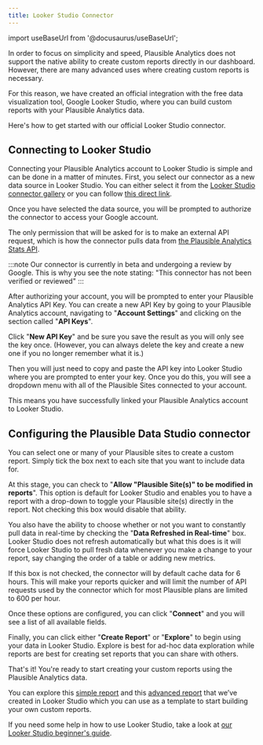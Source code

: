 ```yaml
---
title: Looker Studio Connector
---
```


import useBaseUrl from '@docusaurus/useBaseUrl';

In order to focus on simplicity and speed, Plausible Analytics does not support the native ability to create custom reports directly in our dashboard. However, there are many advanced uses where creating custom reports is necessary.

For this reason, we have created an official integration with the free data visualization tool, Google Looker Studio, where you can build custom reports with your Plausible Analytics data.

Here's how to get started with our official Looker Studio connector.

## Connecting to Looker Studio

Connecting your Plausible Analytics account to Looker Studio is simple and can be done in a matter of minutes. First, you select our connector as a new data source in Looker Studio. You can either select it from the [Looker Studio connector gallery](https://lookerstudio.google.com/data) or you can follow [this direct link](https://lookerstudio.google.com/datasources/create?connectorId=AKfycbz88iSK4B6V-VoaiwocFu2dDp3CBRM0arAZoDjQ97SroAt9RtzgS6z3UCxpjJDi0ieVjQ).

Once you have selected the data source, you will be prompted to authorize the connector to access your Google account.

The only permission that will be asked for is to make an external API request, which is how the connector pulls data from [the Plausible Analytics Stats API](stats-api.md).

:::note
Our connector is currently in beta and undergoing a review by Google. This is why you see the note stating: "This connector has not been verified or reviewed"
:::

After authorizing your account, you will be prompted to enter your Plausible Analytics API Key. You can create a new API Key by going to your Plausible Analytics account, navigating to "**Account Settings**" and clicking on the section called "**API Keys**".

Click "**New API Key**" and be sure you save the result as you will only see the key once. (However, you can always delete the key and create a new one if you no longer remember what it is.)

Then you will just need to copy and paste the API key into Looker Studio where you are prompted to enter your key.  Once you do this, you will see a dropdown menu with all of the Plausible Sites connected to your account.

This means you have successfully linked your Plausible Analytics account to Looker Studio.

## Configuring the Plausible Data Studio connector

You can select one or many of your Plausible sites to create a custom report. Simply tick the box next to each site that you want to include data for.

At this stage, you can check to "**Allow "Plausible Site(s)" to be modified in reports**". This option is default for Looker Studio and enables you to have a report with a drop-down to toggle your Plausible site(s) directly in the report. Not checking this box would disable that ability.

You also have the ability to choose whether or not you want to constantly pull data in real-time by checking the "**Data Refreshed in Real-time**" box. Looker Studio does not refresh automatically but what this does is it will force Looker Studio to pull fresh data whenever you make a change to your report, say changing the order of a table or adding new metrics.

If this box is not checked, the connector will by default cache data for 6 hours. This will make your reports quicker and will limit the number of API requests used by the connector which for most Plausible plans are limited to 600 per hour.

Once these options are configured, you can click "**Connect**" and you will see a list of all available fields.

Finally, you can click either "**Create Report**" or "**Explore**" to begin using your data in Looker Studio. Explore is best for ad-hoc data exploration while reports are best for creating set reports that you can share with others.

That's it! You're ready to start creating your custom reports using the Plausible Analytics data.

You can explore this [simple report](https://lookerstudio.google.com/s/gm8gS_IpBiQ) and this [advanced report](https://lookerstudio.google.com/s/ltrWC2jaK4Q) that we’ve created in Looker Studio which you can use as a template to start building your own custom reports.

If you need some help in how to use Looker Studio, take a look at [our Looker Studio beginner's guide](https://plausible.io/blog/google-looker-studio-guide).



